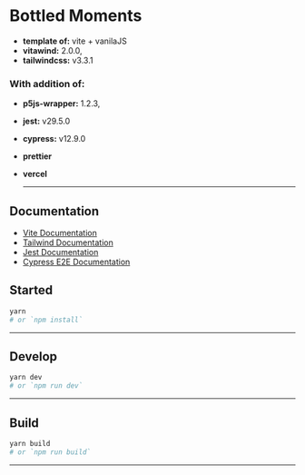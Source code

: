 # Bottled Moments

- **template of:** vite + vanilaJS
- **vitawind:** 2.0.0,
- **tailwindcss:** v3.3.1

### With addition of:

- **p5js-wrapper:** 1.2.3,
- **jest:** v29.5.0
- **cypress:** v12.9.0
- **prettier**
- **vercel**

  ***

## Documentation

- <a href="https://vitejs.dev/guide/features.html" target="_blank">Vite Documentation</a>
- <a href="https://tailwindcomponents.com/cheatsheet/" target="_blank">Tailwind Documentation</a>
- <a href="https://jestjs.io/docs/getting-started" target="_blank">Jest Documentation</a>
- <a href="https://docs.cypress.io/guides/end-to-end-testing/writing-your-first-end-to-end-test" target="_blank">Cypress E2E Documentation</a>

## Started

```bash
yarn
# or `npm install`
```

---

## Develop

```bash
yarn dev
# or `npm run dev`
```

---

## Build

```bash
yarn build
# or `npm run build`
```

---
